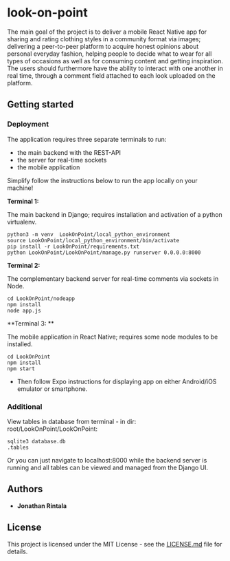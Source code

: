 # look-on-point
The main goal of the project is to deliver a mobile React Native app for sharing and rating clothing styles in a community format via images; delivering a peer-to-peer platform to acquire honest opinions about personal everyday fashion, helping people to decide what to wear for all types of occasions as well as for consuming content and getting inspiration. The users should furthermore have the ability to interact with one another in real time, through a comment field attached to each look uploaded on the platform.

## Getting started

### Deployment

The application requires three separate terminals to run:

- the main backend with the REST-API
- the server for real-time sockets
- the mobile application

Simplify follow the instructions below to run the app locally on your machine!

**Terminal 1:**

The main backend in Django; requires installation and activation of a python virtualenv.

```
python3 -m venv  LookOnPoint/local_python_environment
source LookOnPoint/local_python_environment/bin/activate
pip install -r LookOnPoint/requirements.txt
python LookOnPoint/LookOnPoint/manage.py runserver 0.0.0.0:8000
```

**Terminal 2:**

The complementary backend server for real-time comments via sockets in Node.

```
cd LookOnPoint/nodeapp
npm install
node app.js
```

**Terminal 3: **

The mobile application in React Native; requires some node modules to be installed.

```
cd LookOnPoint
npm install
npm start
```

- Then follow Expo instructions for displaying app on either Android/iOS emulator or smartphone.

### Additional

View tables in database from terminal - in dir: root/LookOnPoint/LookOnPoint:

```
sqlite3 database.db
.tables
```

Or you can just navigate to localhost:8000 while the backend server is running and all tables can be viewed and managed from the Django UI.

## Authors

- **Jonathan Rintala**

## License

This project is licensed under the MIT License - see the [LICENSE.md](https://gist.github.com/PurpleBooth/LICENSE.md) file for details.
